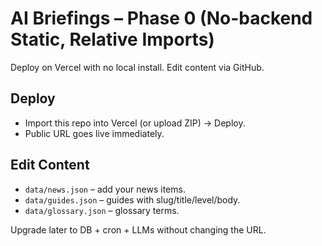 # AI Briefings – Phase 0 (No-backend Static, Relative Imports)

Deploy on Vercel with no local install. Edit content via GitHub.

## Deploy
- Import this repo into Vercel (or upload ZIP) → Deploy.
- Public URL goes live immediately.

## Edit Content
- `data/news.json` – add your news items.
- `data/guides.json` – guides with slug/title/level/body.
- `data/glossary.json` – glossary terms.

Upgrade later to DB + cron + LLMs without changing the URL.
